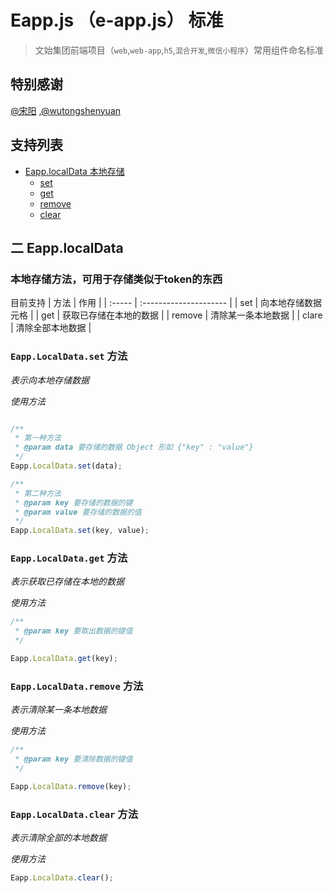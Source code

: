 # Eapp.js （e-app.js） 标准
> 文始集团前端项目（`web`,`web-app`,`h5`,`混合开发`,`微信小程序`）常用组件命名标准

## 特别感谢
[@宋阳](https://github.com/songyangphp) ,[@wutongshenyuan](https://github.com/wutongshenyuan)

## 支持列表
- [Eapp.localData 本地存储](#localData)
  - [set](#localData-set)
  - [get](#localData-get)
  - [remove](#localData-remove)
  - [clear](#localData-clear)



## 二 <a id="localData">Eapp.localData</a>
### 本地存储方法，可用于存储类似于token的东西


目前支持
| 方法   | 作用                   |
| :----- | :--------------------- |
| set    | 向本地存储数据元格     |
| get    | 获取已存储在本地的数据 |
| remove | 清除某一条本地数据     |
| clare  | 清除全部本地数据       |


###   <a id="localData-set">`Eapp.LocalData.set` 方法</a> 
*表示向本地存储数据*

*使用方法*

```JavaScript

/**
 * 第一种方法 
 * @param data 要存储的数据 Object 形如 {"key" : "value"}
 */
Eapp.LocalData.set(data);

/**
 * 第二种方法
 * @param key 要存储的数据的键
 * @param value 要存储的数据的值
 */
Eapp.LocalData.set(key, value);
```


###  <a id="localData-get">`Eapp.LocalData.get` 方法 </a>
*表示获取已存储在本地的数据*

*使用方法*

```javascript
/**
 * @param key 要取出数据的键值
 */

Eapp.LocalData.get(key);
```

###  <a id="localData-remove">`Eapp.LocalData.remove` 方法</a>
*表示清除某一条本地数据*

*使用方法*

```javascript
/**
 * @param key 要清除数据的键值
 */

Eapp.LocalData.remove(key);
```



### <a id="localData-clear">`Eapp.LocalData.clear` 方法</a>
*表示清除全部的本地数据*

*使用方法*

```javascript
Eapp.LocalData.clear();
```